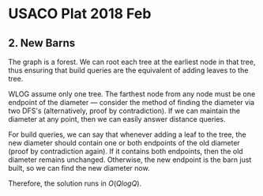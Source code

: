 # USACO Plat 2018 Feb

## 2. New Barns
The graph is a forest. We can root each tree at the earliest node in that tree, thus ensuring that build queries are the equivalent of adding leaves to the tree.

WLOG assume only one tree. The farthest node from any node must be one endpoint of the diameter — consider the method of finding the diameter via two DFS's (alternatively, proof by contradiction). If we can maintain the diameter at any point, then we can easily answer distance queries.

For build queries, we can say that whenever adding a leaf to the tree, the new diameter should contain one or both endpoints of the old diameter (proof by contradiction again). If it contains both endpoints, then the old diameter remains unchanged. Otherwise, the new endpoint is the barn just built, so we can find the new diameter now.

Therefore, the solution runs in $O(QlogQ)$.